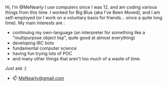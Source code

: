 Hi, I’m @MeNearly
I use computers since I was 12, and am coding various things from this time.
I worked for Big Blue (aka I've Been Moved), and I am self-employed (or I work on a voluntary basis for friends... since a quite long time).
My main interests are :
- continuing my own-language (an interpreter for something like a "multipurpose object lisp", quite good at almost everything)
- developing IRC bots
- fundamental computer science
- having fun trying lots of POC
- and many other things that aren't too much of a waste of time.

Just ask :)

- 📫 MeNearly@gmail.com
